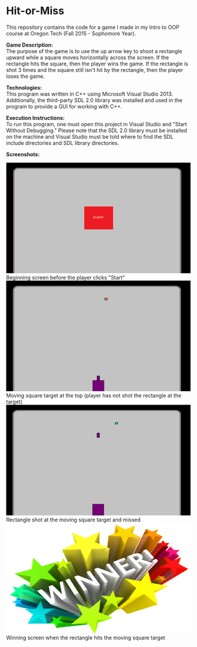 # Hit-or-Miss
This repository contains the code for a game I made in my Intro to OOP course at Oregon Tech (Fall 2015 - Sophomore Year).

<b>Game Description:</b><br />
The purpose of the game is to use the up arrow key to shoot a rectangle upward while a square moves horizontally across the screen. If the rectangle hits the square, then the player wins the game. If the rectangle is shot 3 times and the square still isn't hit by the rectangle, then the player loses the game.<br />

<b>Technologies:</b><br />
This program was written in C++ using Microsoft Visual Studio 2013. Additionally, the third-party SDL 2.0 library was installed and used in the program to provide a GUI for working with C++.<br />

<b>Execution Instructions:</b><br />
To run this program, one must open this project in Visual Studio and "Start Without Debugging." Please note that the SDL 2.0 library must be installed on the machine and Visual Studio must be told where to find the SDL include directories and SDL library directories.<br />

<b>Screenshots:</b><br />

<img src= "/img/startScreen.PNG" width="500" height="300">
<br />
Beginning screen before the player clicks "Start"

<img src= "/img/movingTarget.PNG" width="500" height="300">
<br />
Moving square target at the top (player has not shot the rectangle at the target)

<img src= "/img/shootingMiss.PNG" width="500" height="300">
<br />
Rectangle shot at the moving square target and missed

<img src= "/img/winningScreen.PNG" width="500" height="300">
<br />
Winning screen when the rectangle hits the moving square target

